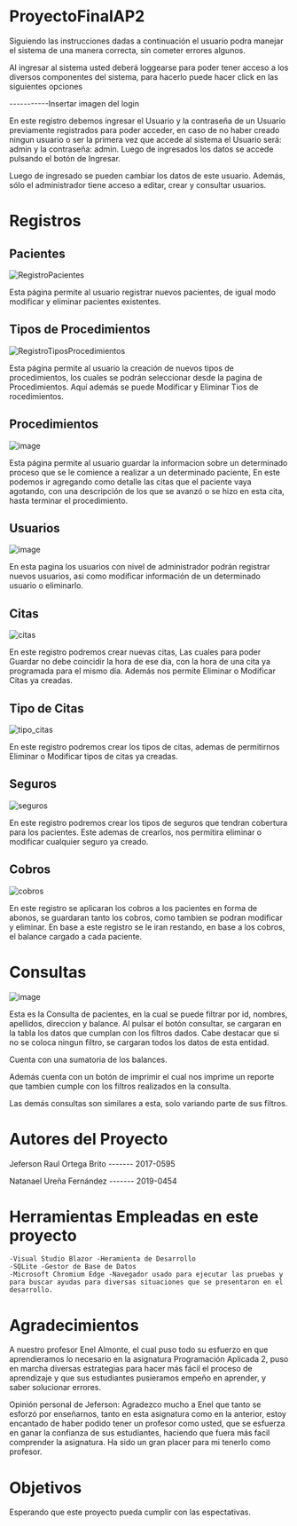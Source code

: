 # ProyectoFinalAP2

Siguiendo las instrucciones dadas a continuación el usuario podra manejar el sistema de una manera correcta, sin cometer errores algunos.

Al ingresar al sistema usted deberá loggearse para poder tener acceso a los diversos componentes del sistema, para hacerlo puede hacer click en las siguientes opciones

-----------Insertar imagen del login

En este registro debemos ingresar el Usuario y la contraseña de un Usuario previamente registrados para poder acceder, en caso de no haber creado ningun usuario o ser la primera vez que accede al sistema 
el Usuario será: admin y la contraseña: admin. Luego de ingresados los datos se accede pulsando el botón de Ingresar.

Luego de ingresado se pueden cambiar los datos de este usuario. Además, sólo el administrador tiene acceso a editar, crear y consultar usuarios.

# Registros
## Pacientes

![RegistroPacientes](https://user-images.githubusercontent.com/54722249/89110893-8c3a6a00-d41d-11ea-93db-30f12239be64.png)


Esta página permite al usuario registrar nuevos pacientes, de igual modo modificar y eliminar pacientes existentes. 

## Tipos de Procedimientos

![RegistroTiposProcedimientos](https://user-images.githubusercontent.com/54722249/89110925-04a12b00-d41e-11ea-9c0c-3b2aa0c5f345.png)

Esta página permite al usuario la creación de nuevos tipos de procedimientos, los cuales se podrán seleccionar desde la pagina de Procedimientos. Aquí además se puede Modificar y Eliminar Tios de rocedimientos.

## Procedimientos

![image](https://user-images.githubusercontent.com/54722249/89112441-9d40a680-d430-11ea-899e-d01d2927e94f.png)


Esta página permite al usuario guardar la informacion sobre un determinado proceso que se le comience a realizar a un determinado paciente, En este podemos ir agregando como detalle las citas que el paciente vaya agotando, con una descripción de los que se avanzó o se hizo en esta cita, hasta terminar el procedimiento.

## Usuarios

![image](https://user-images.githubusercontent.com/54722249/89112453-d24cf900-d430-11ea-8ffa-3f32660beddc.png)

En esta pagina los usuarios con nivel de administrador podrán registrar nuevos usuarios, asi como modificar información de un determinado usuario o eliminarlo.

## Citas

![citas](https://user-images.githubusercontent.com/31710186/89184713-35d94280-d567-11ea-8398-c140954f017f.PNG)

En este registro podremos crear nuevas citas, Las cuales para poder Guardar no debe coincidir la hora de ese dia, con la hora de una cita ya programada para el mismo dia. Además nos permite Eliminar o Modificar Citas ya creadas.

## Tipo de Citas

![tipo_citas](https://user-images.githubusercontent.com/31710186/89184721-370a6f80-d567-11ea-810e-93dce77a25e2.PNG)

En este registro podremos crear los tipos de citas, ademas de permitirnos Eliminar o Modificar tipos de citas ya creadas.

## Seguros

![seguros](https://user-images.githubusercontent.com/31710186/89184720-370a6f80-d567-11ea-8245-56f969d63e1f.PNG)

En este registro podremos crear los tipos de seguros que tendran cobertura para los pacientes. Este ademas de crearlos, nos permitira eliminar o modificar cualquier seguro ya creado.

## Cobros

![cobros](https://user-images.githubusercontent.com/31710186/89184717-3671d900-d567-11ea-914d-fb94646c9258.PNG)

En este registro se aplicaran los cobros a los pacientes en forma de abonos, se guardaran tanto los cobros, como tambien se podran modificar y eliminar.
En base a este registro se le iran restando, en base a los cobros, el balance cargado a cada paciente.

# Consultas

![image](https://user-images.githubusercontent.com/54722249/89112472-14763a80-d431-11ea-967c-06aeaa218ffc.png)

Esta es la Consulta de pacientes, en la cual se puede filtrar por id, nombres, apellidos, direccion y balance. Al pulsar el botón consultar, se cargaran en la tabla los datos que cumplan con los filtros dados. Cabe destacar que si no se coloca ningun filtro, se cargaran todos los datos de esta entidad.

Cuenta con una sumatoria de los balances.

Además cuenta con un botón de imprimir el cual nos imprime un reporte que tambien cumple con los filtros realizados en la consulta.

Las demás consultas son similares a esta, solo variando parte de sus filtros.


# Autores del Proyecto

Jeferson Raul Ortega Brito ------- 2017-0595

Natanael Ureña Fernández ------- 2019-0454

# Herramientas Empleadas en este proyecto

  
    -Visual Studio Blazor -Heramienta de Desarrollo
    -SQLite -Gestor de Base de Datos
    -Microsoft Chromium Edge -Navegador usado para ejecutar las pruebas y para buscar ayudas para diversas situaciones que se presentaron en el desarrollo.

# Agradecimientos

A nuestro profesor Enel Almonte, el cual puso todo su esfuerzo en que aprendieramos lo necesario en la asignatura Programación Aplicada 2, puso en marcha diversas estrategias para hacer más fácil el proceso de aprendizaje y que sus estudiantes pusieramos empeño en aprender, y saber solucionar errores.

Opinión personal de Jeferson: Agradezco mucho a Enel que tanto se esforzó por enseñarnos, tanto en esta asignatura como en la anterior, estoy encantado de haber podido tener un profesor como usted, que se esfuerza en ganar la confianza de sus estudiantes, haciendo que fuera más facil comprender la asignatura. Ha sido un gran placer para mi tenerlo como profesor.

# Objetivos

Esperando que este proyecto pueda cumplir con las espectativas.
